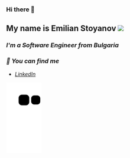 


  
<!-- START NEW SECTION -->

### Hi there 👋
### <h2>My name is Emilian Stoyanov <img src="https://media.giphy.com/media/fYSnHlufseco8Fh93Z/giphy.gif" width="30"></h2> <p><em>  
### I'm a Software Engineer from Bulgaria




### 📧 You can find me
- [LinkedIn](https://www.linkedin.com/in/emilian-stoyanov)












 ![Snake animation](https://github.com/GusCabraal/GusCabraal/blob/output/github-contribution-grid-snake.svg)
